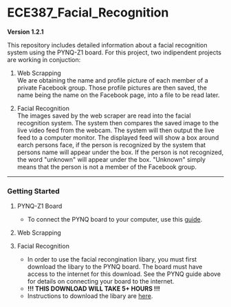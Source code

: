 # ECE387_Facial_Recognition

**Version 1.2.1**

This repository includes detailed information about a facial recognition system using the PYNQ-Z1 board. For this project, two indipendent projects are working in conjuction:

1. Web Scrapping    
We are obtaining the name and profile picture of each member of a private Facebook group. Those profile pictures are then saved, the name being the name on the Facebook page, into a file to be read later. 

2. Facial Recognition    
The images saved by the web scraper are read into the facial recognition system. The system then compares the saved image to the live video feed from the webcam. The system will then output the live feed to a computer monitor. The displayed feed will show a box around earch persons face, if the person is recognized by the system that persons name will appear under the box. If the person is not recognized, the word "unknown" will appear under the box. "Unknown" simply means that the person is not a member of the Facebook group.

---

### Getting Started

1. PYNQ-Z1 Board
   * To connect the PYNQ board to your computer, use this [guide](http://pynq.readthedocs.io/en/v2.0/getting_started.html).

2. Web Scrapping 

3. Facial Recognition 
   * In order to use the facial recongination libary, you must first download the libary to the PYNQ board. The board must have access to the internet for this download. See the PYNQ guide above for details on connecting your board to the internet.
   * **!!! THIS DOWNLOAD WILL TAKE 5+ HOURS !!!**
   * Instructions to download the libary are [here](https://github.com/IarveJ/PYNQ_facialRec#installation). 
